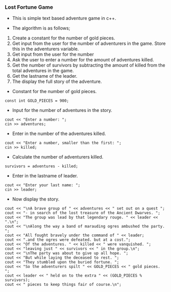 ### Lost Fortune Game

* This is simple text based adventure game in c++.

* The algorithm is as follows;

1. Create a constant for the number of gold pieces.
2. Get input from the user for the number of adventurers in the game. Store this in the adventurers variable.
3. Get input from the user for the number
4. Ask the user to enter a number for the amount of adventures killed.
5. Get the number of survivors by subtracting the amount of killed from the total adventures in the game.
6. Get the lastname of the leader.
7. The display the full story of the adventure.


* Constant for the number of gold pieces.

```
const int GOLD_PIECES = 900; 
```

* Input for the number of adventures in the story.

```
cout << "Enter a number: ";
cin >> adventures;
```

* Enter in the number of the adventures killed.

```
cout << "Enter a number, smaller than the first: ";
cin >> killed;
```

* Calculate the number of adventurers killed.

```
survivors = adventures - killed;
```


* Enter in the lastname of leader.

```
cout << "Enter your last name: ";
cin >> leader;
```

* Now display the story.

```
cout << "\nA brave group of " << adventures << " set out on a quest ";
cout << "- in search of the lost treasure of the Ancient Dwarves. ";
cout << "The group was lead by that legendary rouge. " << leader << ".\n";
cout << "\nAlong the way a band of marauding ogres ambushed the party. ";
cout << "All fought bravely under the command of " << leader;
cout << ".and the ogres were defeated. but at a cost.";
cout << "Of the adventures. " << killed << " were vanquished. ";
cout << "leaving just " << survivors << " in the group.\n";
cout << "\nThe party was about to give up all hope. ";
cout << "But while laying the deceased to rest. ";
cout << "They stumbled upon the buried fortune. ";
cout << "So the adventurers spilt " << GOLD_PIECES << " gold pieces. ";                                                
cout << leader << " held on to the extra " << (GOLD_PIECES % survivors);
cout << " pieces to keep things fair of course.\n";
```


